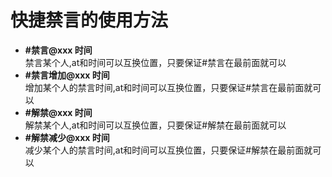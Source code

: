 # 快捷禁言的使用方法
<ul type="disc">
  <li><strong>#禁言@xxx 时间</strong></br>禁言某个人,at和时间可以互换位置，只要保证#禁言在最前面就可以</li>
  <li><strong>#禁言增加@xxx 时间</strong></br>增加某个人的禁言时间,at和时间可以互换位置，只要保证#禁言在最前面就可以</li>
  <li><strong>#解禁@xxx 时间</strong></br>解禁某个人,at和时间可以互换位置，只要保证#解禁在最前面就可以</li>
  <li><strong>#解禁减少@xxx 时间</strong></br>减少某个人的禁言时间,at和时间可以互换位置，只要保证#解禁在最前面就可以</li>
</ul>
